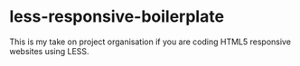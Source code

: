 less-responsive-boilerplate
===========================

This is my take on project organisation if you are coding HTML5 responsive websites using LESS.

